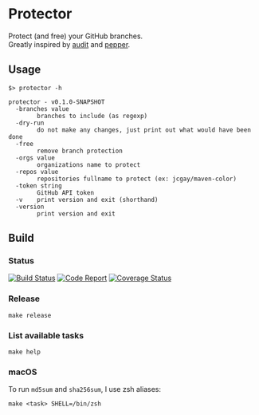 # Protector

Protect (and free) your GitHub branches.  
Greatly inspired by [audit](https://github.com/jessfraz/audit) and [pepper](https://github.com/jessfraz/pepper).

## Usage

```
$> protector -h                                                                                                                                                           

protector - v0.1.0-SNAPSHOT
  -branches value
    	branches to include (as regexp)
  -dry-run
    	do not make any changes, just print out what would have been done
  -free
    	remove branch protection
  -orgs value
    	organizations name to protect
  -repos value
    	repositories fullname to protect (ex: jcgay/maven-color)
  -token string
    	GitHub API token
  -v	print version and exit (shorthand)
  -version
    	print version and exit
```

## Build

### Status

[![Build Status](https://travis-ci.org/jcgay/protector.svg?branch=master)](https://travis-ci.org/jcgay/protector)
[![Code Report](https://goreportcard.com/badge/github.com/jcgay/protector)](https://goreportcard.com/report/github.com/jcgay/protector)
[![Coverage Status](https://coveralls.io/repos/github/jcgay/protector/badge.svg?branch=master)](https://coveralls.io/github/jcgay/protector?branch=master)

### Release

    make release
    
### List available tasks
  		  
    make help
    
### macOS

To run `md5sum` and `sha256sum`, I use zsh aliases:

    make <task> SHELL=/bin/zsh